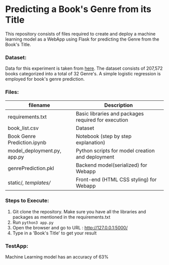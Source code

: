 # Predicting a Book's Genre from its Title

This repository consists of files required to create and deploy a machine learning model as a WebApp using Flask for predicting the Genre from the Book's Title.

### Dataset:
Data for this experiment is taken from [here](https://github.com/uchidalab/book-dataset).
The dataset consists of 207,572 books categorized into a total of 32 Genre's. A simple logistic regression is employed for book's genre prediction.

 <add plot>

### Files:
| filename | Description |
|----------|-------------|
| requirements.txt | Basic libraries and packages required for execution |
| book_list.csv | Dataset |
| Book Genre Prediction.ipynb | Notebook (step by step explanation) |
| model_deployment.py, app.py | Python scripts for model creation and deployment |
| genrePrediction.pkl | Backend model(serialized) for Webapp |
| static/*, templates/* | Front-end (HTML CSS styling) for Webapp |

### Steps to Execute:
1. Git clone the repository. Make sure you have all the libraries and packages as mentioned in the requirements.txt
2. Run ```python3 app.py```
3. Open the browser and go to URL : http://127.0.0.1:5000/
4. Type in a 'Book's Title' to get your result

### TestApp:
Machine Learning model has an accuracy of 63%









